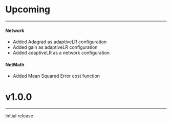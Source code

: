 # Upcoming
---
#### Network
- Added Adagrad as adaptiveLR configuration
- Added gain as adaptiveLR configuration
- Added adaptiveLR as a network configuration
#### NetMath
- Added Mean Squared Error cost function

# v1.0.0
----
Initial release